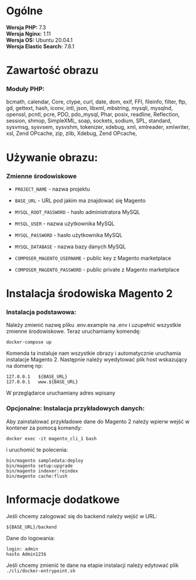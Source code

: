 # Ogólne
**Wersja PHP:** 7.3 \
**Wersja Nginx:** 1.11 \
**Wersja OS:** Ubuntu 20.04.1\
**Wersja Elastic Search:** 7.8.1

# Zawartość obrazu
### Moduły PHP:
bcmath, calendar, Core, ctype, curl, date, dom, exif, FFI, fileinfo, 
filter, ftp, gd, gettext, hash, iconv, intl, json, libxml, mbstring, 
mysqli, mysqlnd, openssl, pcntl, pcre, PDO, pdo_mysql, Phar, posix, 
readline, Reflection, session, shmop, SimpleXML, soap, sockets, 
sodium, SPL, standard, sysvmsg, sysvsem, sysvshm, tokenizer, 
xdebug, xml, xmlreader, xmlwriter, xsl, Zend OPcache, zip, zlib, Xdebug, Zend OPcache, 

# Używanie obrazu:
### Zmienne środowiskowe 

- `PROJECT_NAME` - nazwa projektu 

- `BASE_URL` - URL pod jakim ma znajdować się Magento 

- `MYSQL_ROOT_PASSWORD` - hasło administratora MySQL

- `MYSQL_USER` - nazwa użytkownika MySQL

- `MYSQL_PASSWORD` - hasło użytkownika MySQL

- `MYSQL_DATABASE` - nazwa bazy danych MySQL

- `COMPOSER_MAGENTO_USERNAME` - public key z Magento marketplace

- `COMPOSER_MAGENTO_PASSWORD` - public private z Magento marketplace

# Instalacja środowiska Magento 2
### Instalacja podstawowa:
Należy zmienić nazwę pliku .env.example na .env i uzupełnić wszystkie zmienne środowiskowe.
Teraz uruchamiamy komendę:
```
docker-compose up
```
Komenda ta instaluje nam wszystkie obrazy i automatycznie uruchamia instalacje Magento 2.
Następnie należy wyedytować plik host wskazujący na domenę np:
```
127.0.0.1   ${BASE_URL}
127.0.0.1   www.${BASE_URL}
```
W przeglądarce uruchamiany adres wpisany
### Opcjonalne: Instalacja przykładowych danych:
Aby zainstalować przykładowe dane do Magento 2 należy wpierw wejść w kontener za pomocą komendy:
```
docker exec -it magento_cli_1 bash
```
i uruchomić te polecenia:
```
bin/magento sampledata:deploy
bin/magento setup:upgrade
bin/magento indexer:reindex
bin/magento cache:flush
```

# Informacje dodatkowe #
Jeśli chcemy zalogować się do backend należy wejść w URL:
```
${BASE_URL}/backend
```
Dane do logowania:
```
login: admin
hasło Admin123$
```

Jeśli chcemy zmienić te dane na etapie instalacji należy edytować plik `./cli/docker-entrypoint.sh`
